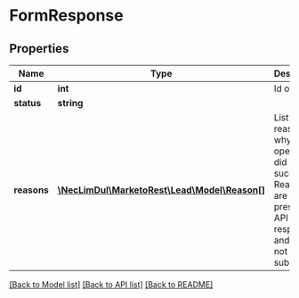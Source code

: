 # FormResponse

## Properties

Name | Type | Description | Notes
------------ | ------------- | ------------- | -------------
**id** | **int** | Id of lead |
**status** | **string** |  |
**reasons** | [**\NecLimDul\MarketoRest\Lead\Model\Reason[]**](Reason.md) | List of reasons why an operation did not succeed.  Reasons are only present in API responses and should not be submitted | [optional]

[[Back to Model list]](../../README.md#models) [[Back to API list]](../../README.md#endpoints) [[Back to README]](../../README.md)
